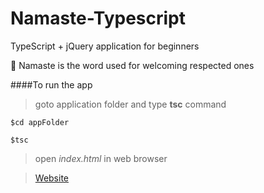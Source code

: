 # Namaste-Typescript
 TypeScript + jQuery application for beginners

:pray: Namaste is the word used for welcoming respected ones

####To run the app

> goto application folder and type **tsc** command

```
$cd appFolder

$tsc
```
> open *index.html* in web browser


>[Website](http://nithincvpoyyil.github.io/Namaste-Typescript)
